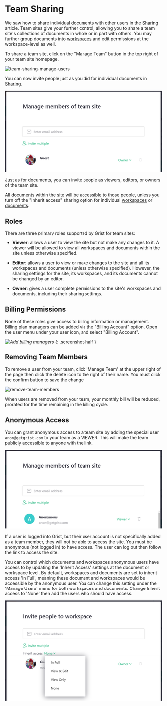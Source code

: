 # Team Sharing

We saw how to share individual documents with other users in the
[Sharing](sharing.md) article.  Team sites give your further control,
allowing you to share a team site's collections of documents in whole or in part
with others. You may further group documents into [workspaces](workspaces.md) and edit permissions at the workspace-level as well.

To share a team site, click on the "Manage Team" button in the top right of your team site homepage.

![team-sharing-manage-users](images/team-sharing/team-sharing-team-site.png)

You can now invite people just as you did for individual documents in
[Sharing](sharing.md).

<span class="screenshot-large">*![team-sharing-invite-people](images/team-sharing/team-sharing-invite-people.png)*</span>

Just as for documents, you can invite people as viewers, editors, or owners of the
team site.

All documents within the site will be accessible to those people,
unless you turn off the "Inherit access" sharing option for individual [workspaces](workspaces.md)
or [documents](sharing.md).

## Roles

There are three primary roles supported by Grist for team sites:

- **Viewer**: allows a user to view the site but not make any changes to it.
  A viewer will be allowed to view all workspaces and documents within the site
  unless otherwise specified.

- **Editor**: allows a user to view or make changes to the site and all its workspaces
  and documents (unless otherwise specified).  However, the sharing settings for the
  site, its workspaces, and its documents cannot be changed by an editor.

- **Owner**: gives a user complete permissions to the site's workspaces and documents,
  including their sharing settings.

## Billing Permissions

None of these roles give access to billing information or management.
Billing plan managers can be added via the "Billing Account" option. 
Open the user menu under your user icon, and select "Billing Account".

<span class="screenshot-large">*![Add billing managers](images/billing-page.png)*</span>
{: .screenshot-half }

## Removing Team Members

To remove a user from your team, click 'Manage Team' at the upper right of the page then click the delete icon to the right of their name. You must click the confirm button to save the change.

![remove-team-members](images/team-sharing/remove-team-members.png)

When users are removed from your team, your monthly bill will be reduced, prorated for the time remaining in the billing cycle.

## Anonymous Access

You can grant anonymous access to a team site by adding the special user `anon@getgrist.com` to your team as a VIEWER. This will make the team publicly accessible to anyone with the link. 

![anonymous-access](images/team-sharing/anonymous-access.png)

If a user is logged into Grist, but their user account is not specifically added as a team member, they will not be able to access the site. You must be anonymous (not logged in) to have access. The user can log out then follow the link to access the site.

You can control which documents and workspaces anonymous users have access to by updating the 'Inherit Access' settings at the document or workspace level. By default, workspaces and documents are set to inherit access 'In Full', meaning these document and workspaces would be accessible by the anonymous user. You can change this setting under the 'Manage Users' menu for both workspaces and documents. Change Inherit access to 'None' then add the users who should have access.

![anonymous-inherit-access](images/team-sharing/anonymous-inherit-access.png)